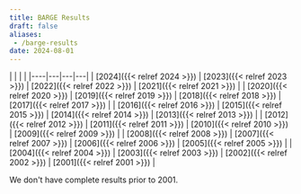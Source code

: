 ```yaml
---
title: BARGE Results
draft: false
aliases:
 - /barge-results
date: 2024-08-01
---
```


| | | |
|----|---|---|---|
| [2024]({{< relref 2024 >}}) | [2023]({{< relref 2023 >}}) | [2022]({{< relref 2022 >}}) | [2021]({{< relref 2021 >}}) |
| [2020]({{< relref 2020 >}}) | [2019]({{< relref 2019 >}}) | [2018]({{< relref 2018 >}}) | [2017]({{< relref 2017 >}}) |
| [2016]({{< relref 2016 >}}) | [2015]({{< relref 2015 >}}) | [2014]({{< relref 2014 >}}) | [2013]({{< relref 2013 >}}) |
| [2012]({{< relref 2012 >}}) | [2011]({{< relref 2011 >}}) | [2010]({{< relref 2010 >}}) | [2009]({{< relref 2009 >}}) |
| [2008]({{< relref 2008 >}}) | [2007]({{< relref 2007 >}}) | [2006]({{< relref 2006 >}}) | [2005]({{< relref 2005 >}}) |
| [2004]({{< relref 2004 >}}) | [2003]({{< relref 2003 >}}) | [2002]({{< relref 2002 >}}) | [2001]({{< relref 2001 >}}) |

We don't have complete results prior to 2001.
